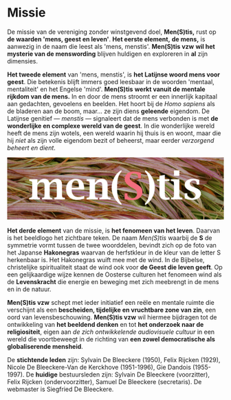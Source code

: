
# Missie

De missie van de vereniging zonder winstgevend doel, **Men(S)tis,** rust op **de waarden 'mens, geest en leven'**.
**Het eerste element,** **de mens,** is aanwezig in de naam die leest als 'mens, menstis'.
 **Men(S)tis vzw** **wil het mysterie van de menswording** blijven huldigen en exploreren in **al** zijn dimensies.

**Het tweede element** van 'mens, menstis', is **het Latijnse woord mens voor geest**. 
Die betekenis blijft immers goed leesbaar in de woorden 'mentaal, mentaliteit' en het Engelse 'mind'. 
**Men(S)tis** **werkt vanuit de mentale rijkdom van de mens.** In en door de mens stroomt 
er een innerlijk kapitaal aan gedachten, gevoelens en beelden. Het hoort bij de _Homo sapiens_ 
als de bladeren aan de boom, maar... ze zijn diens **geleende** eigendom. 
De Latijnse genitief — _menstis_ — signaleert dat de mens verbonden is 
met **de wonderlijke en complexe wereld van de geest**. In die  wonderlijke wereld heeft de mens zijn wotels, een wereld waarin hij thuis is en woont,
  maar die hij _niet_ als zijn volle eigendom bezit of beheerst, maar eerder _verzorgend beheert en dient_.

<center><img src="logom.jpg"></center>

**Het derde element** van de missie, is **het fenomeen van het leven**</span>. 
Daarvan is het beeldlogo het zichtbare teken. De naam _Men(S)tis_ waarbij de **S** de symmetrie vormt 
tussen de twee woorddelen, bevindt zich op de foto van het Japanse **Hakonegras** waarvan de herfstkleur
in de kleur van de letter S herkenbaar is. Het Hakonegras wuift mee met de wind. In de Bijbelse, christelijke 
spiritualiteit staat de wind ook voor **de Geest die leven geeft**. Op een gelijkaardige wijze kennen de Oosterse 
culturen het fenomeen wind als de **Levenskracht** die energie en beweging met zich meebrengt in de mens en in de natuur.

**Men(S)tis vzw** schept met ieder initiatief een reële en mentale ruimte 
die verschijnt als een **bescheiden, tijdelijke en vruchtbare zone van zin**, 
een oord van levensbeschouwing. **Men(S)tis vzw** 
wil hiermee bijdragen tot de ontwikkeling
 van **het beeldend denken** en tot **het onderzoek naar de religiositeit**, 
 eigen aan _de zich ontwikkelende audiovisuele cultuur_ in een wereld die voortbeweegt in de richting van **een zowel democratische als globaliserende mensheid**.

<a name="STI"></a>De <span class="opvallend">**stichtende leden**</span> zijn:
Sylvain De Bleeckere (1950), Felix Rijcken (1929), Nicole De Bleeckere-Van de Kerckhove (1951-1996), 
Gie Dandois (1955-1997). De **huidige** bestuursleden zijn: Sylvain De Bleeckere (voorzitter),
 Felix Rijcken (ondervoorzitter), Samuel De Bleeckere (secretaris). De webmaster is 
 Siegfried De Bleeckere.
